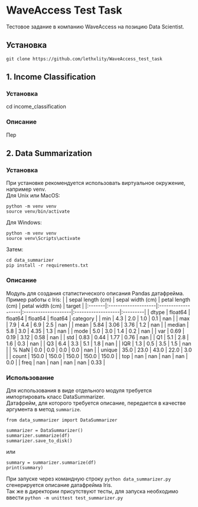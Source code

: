 # WaveAccess Test Task
Тестовое задание в компанию WaveAccess на позицию Data Scientist.
## Установка
```git clone https://github.com/lethxlity/WaveAccess_test_task```
## 1. Income Classification
### Установка
cd income_classification
### Описание
Пер

## 2. Data Summarization
### Установка
При установке рекомендуется использовать виртуальное окружение, например venv.\
Для Unix или MacOS:
```
python -m venv venv
source venv/bin/activate
```
Для Windows:
```
python -m venv venv
source venv\Scripts\activate
```
Затем:
```
cd data_summarizer
pip install -r requirements.txt
```
### Описание
Модуль для создания статистического описания Pandas датафрейма.
Пример работы с Iris:
|        | sepal length (cm)   | sepal width (cm)   | petal length (cm)   | petal width (cm)   | target   |
|:-------|:--------------------|:-------------------|:--------------------|:-------------------|:---------|
| dtype  | float64             | float64            | float64             | float64            | category |
| min    | 4.3                 | 2.0                | 1.0                 | 0.1                | nan      |
| max    | 7.9                 | 4.4                | 6.9                 | 2.5                | nan      |
| mean   | 5.84                | 3.06               | 3.76                | 1.2                | nan      |
| median | 5.8                 | 3.0                | 4.35                | 1.3                | nan      |
| mode   | 5.0                 | 3.0                | 1.4                 | 0.2                | nan      |
| var    | 0.69                | 0.19               | 3.12                | 0.58               | nan      |
| std    | 0.83                | 0.44               | 1.77                | 0.76               | nan      |
| Q1     | 5.1                 | 2.8                | 1.6                 | 0.3                | nan      |
| Q3     | 6.4                 | 3.3                | 5.1                 | 1.8                | nan      |
| IQR    | 1.3                 | 0.5                | 3.5                 | 1.5                | nan      |
| % NaN  | 0.0                 | 0.0                | 0.0                 | 0.0                | nan      |
| unique | 35.0                | 23.0               | 43.0                | 22.0               | 3.0      |
| count  | 150.0               | 150.0              | 150.0               | 150.0              | 150.0    |
| top    | nan                 | nan                | nan                 | nan                | 0.0      |
| freq   | nan                 | nan                | nan                 | nan                | 0.33     |
### Использование
Для использования в виде отдельного модуля требуется импортировать класс DataSummarizer.\
Датафрейм, для которого требуется описание, передается в качестве аргумента в метод ```summarize```.
```
from data_summarizer import DataSummarizer

summarizer = DataSummarizer()
summarizer.summarize(df)
summarizer.save_to_disk()
```
или
```
summary = summarizer.summarize(df)
print(summary)
```
При запуске через командную строку ```python data_summarizer.py``` сгенерируется описание датафрейма Iris.\
Так же в директории присутствуют тесты, для запуска необходимо ввести ```python -m unittest test_summarizer.py```
